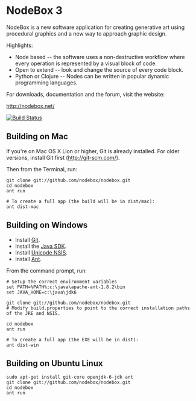 NodeBox 3
=========
NodeBox is a new software application for creating generative art using procedural graphics and a new way to approach graphic design.

Highlights:

- Node based -- the software uses a non-destructive workflow where every operation is represented by a visual block of code.
- Open to extend -- look and change the source of every code block.
- Python or Clojure -- Nodes can be written in popular dynamic programming languages.

For downloads, documentation and the forum, visit the website:

<http://nodebox.net/>

[![Build Status](https://secure.travis-ci.org/nodebox/nodebox.png)](http://travis-ci.org/nodebox/nodebox)

## Building on Mac

If you're on Mac OS X Lion or higher, Git is already installed. For older versions, install Git first (<http://git-scm.com/>). 

Then from the Terminal, run:

    git clone git://github.com/nodebox/nodebox.git
    cd nodebox
    ant run
  
    # To create a full app (the build will be in dist/mac):
    ant dist-mac

## Building on Windows

- Install [Git](<http://git-scm.com/>).
- Install the [Java SDK](http://www.oracle.com/technetwork/java/javase/downloads/index.html).
- Install [Unicode NSIS](http://www.scratchpaper.com/).
- Install [Ant](http://ant.apache.org/).

From the command prompt, run:

    # Setup the correct environment variables
    set PATH=%PATH%;c:\java\apache-ant-1.8.2\bin
    set JAVA_HOME=c:\java\jdk6

    git clone git://github.com/nodebox/nodebox.git
    # Modify build.properties to point to the correct installation paths of the JRE and NSIS.

    cd nodebox
    ant run
  
    # To create a full app (the EXE will be in dist):
    ant dist-win

## Building on Ubuntu Linux

    sudo apt-get install git-core openjdk-6-jdk ant
    git clone git://github.com/nodebox/nodebox.git
    cd nodebox
    ant run

